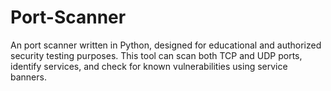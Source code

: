 # Port-Scanner
An port scanner written in Python, designed for educational and authorized security testing purposes. This tool can scan both TCP and UDP ports, identify services, and check for known vulnerabilities using service banners.
